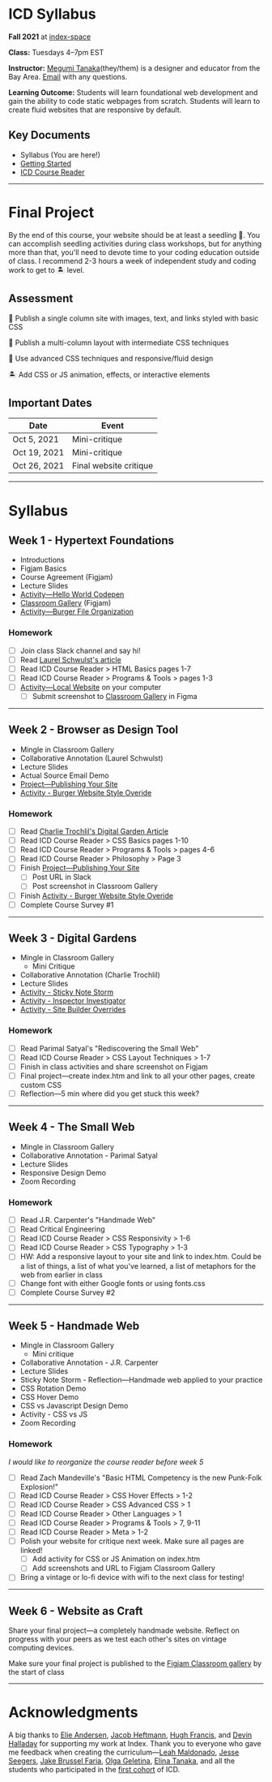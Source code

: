 # ICD Syllabus
**Fall 2021** at [index-space](https://index-space.org/products/intro-to-coding-for-designers-1)

**Class:** Tuesdays 4–7pm EST

**Instructor:** <a href="[https://megumi.co](https://megumi.co/)">Megumi Tanaka</a>(they/them) is a designer and educator from the Bay Area. [Email](mailto:hello@megumi.co) with any questions.

**Learning Outcome:** Students will learn foundational web development and gain the ability to code static webpages from scratch. Students will learn to create fluid websites that are responsive by default.

## Key Documents
- Syllabus (You are here!)
- [Getting Started](https://github.com/coding-for-designers/getting-started)
- [ICD Course Reader](https://github.com/coding-for-designers/ICD-Course-Reader)

---

# Final Project
By the end of this course, your website should be at least a seedling 🌱. You can accomplish seedling activities during class workshops, but for anything more than that, you'll need to devote time to your coding education outside of class. I recommend 2-3 hours a week of independent study and coding work to get to 🏝 level.

## Assessment
🌱 Publish a single column site with images, text, and links styled with basic CSS

🌿 Publish a multi-column layout with intermediate CSS techniques

🌴 Use advanced CSS techniques and responsive/fluid design

🏝 Add CSS or JS animation, effects, or interactive elements

## Important Dates
| Date | Event |
| --- | --- |
| Oct 5, 2021 | Mini-critique |
| Oct 19, 2021 | Mini-critique |
| Oct 26, 2021 | Final website critique |

---

# Syllabus
## Week 1 - Hypertext Foundations
- Introductions
- Figjam Basics
- Course Agreement (Figjam)
- Lecture Slides
- [Activity—Hello World Codepen](Activity—Hello%20World%20Codepen.md)
- [Classroom Gallery](https://www.figma.com/file/kCxIi2trqMGKWuprqDPDUQ/0_Classroom_Gallery?node-id=0%3A1) (Figjam)
- [Activity—Burger File Organization](Activity—Burger%20File%20Organization.md)

### Homework
- [ ] Join class Slack channel and say hi!
- [ ] Read [Laurel Schwulst's article](https://thecreativeindependent.com/essays/laurel-schwulst-my-website-is-a-shifting-house-next-to-a-river-of-knowledge-what-could-yours-be/)
- [ ] Read ICD Course Reader > HTML Basics pages 1-7
- [ ] Read ICD Course Reader > Programs & Tools > pages 1-3
- [ ] [Activity—Local Website](Activity—Local%20Website.md) on your computer
	- [ ] Submit screenshot to [Classroom Gallery](https://www.figma.com/file/kCxIi2trqMGKWuprqDPDUQ/0_Classroom_Gallery?node-id=0%3A1) in Figma

---

## Week 2 - Browser as Design Tool
- Mingle in Classroom Gallery
- Collaborative Annotation (Laurel Schwulst)
- Lecture Slides
- Actual Source Email Demo
- [Project—Publishing Your Site](Project—Publishing%20Your%20Site.md)
- [Activity - Burger Website Style Overide](Activity%20-%20Burger%20Website%20Style%20Overide)

### Homework
- [ ] Read [Charlie Trochlil's Digital Garden Article](https://garden.charlietrochlil.com/digital-garden)
- [ ] Read ICD Course Reader > CSS Basics pages 1-10
- [ ] Read ICD Course Reader > Programs & Tools > pages 4-6
- [ ] Read ICD Course Reader > Philosophy > Page 3
- [ ] Finish [Project—Publishing Your Site](Project—Publishing%20Your%20Site.md)
	- [ ] Post URL in Slack
	- [ ] Post screenshot in Classroom Gallery
- [ ] Finish [Activity - Burger Website Style Overide](Activity%20-%20Burger%20Website%20Style%20Overide)
- [ ] Complete Course Survey #1

---

## Week 3 - Digital Gardens
- Mingle in Classroom Gallery
	- Mini Critique
- Collaborative Annotation (Charlie Trochlil)
- Lecture Slides
- [Activity - Sticky Note Storm](Activity%20-%20Sticky%20Note%20Storm)
- [Activity - Inspector Investigator](Activity%20-%20Inspector%20Investigator)
- [Activity - Site Builder Overrides](Activity%20-%20Site%20Builder%20Overrides)

### Homework
- [ ] Read Parimal Satyal's "Rediscovering the Small Web"
- [ ] Read ICD Course Reader > CSS Layout Techniques > 1-7
- [ ] Finish in class activities and share screenshot on Figjam
- [ ] Final project—create index.htm and link to all your other pages, create custom CSS
- [ ] Reflection—5 min where did you get stuck this week?

---

## Week 4 - The Small Web
- Mingle in Classroom Gallery
- Collaborative Annotation - Parimal Satyal
- Lecture Slides
- Responsive Design Demo
- Zoom Recording

### Homework
- [ ] Read J.R. Carpenter's "Handmade Web"
- [ ] Read Critical Engineering
- [ ] Read ICD Course Reader > CSS Responsivity > 1-6
- [ ] Read ICD Course Reader > CSS Typography > 1-3
- [ ] HW: Add a responsive layout to your site and link to index.htm. Could be a list of things, a list of what you've learned, a list of metaphors for the web from earlier in class
- [ ] Change font with either Google fonts or using fonts.css
- [ ] Complete Course Survey #2

---

## Week 5 - Handmade Web
- Mingle in Classroom Gallery
	- Mini critique
- Collaborative Annotation - J.R. Carpenter
- Lecture Slides
- Sticky Note Storm - Reflection—Handmade web applied to your practice
- CSS Rotation Demo
- CSS Hover Demo
- CSS vs Javascript Design Demo
- Activity - CSS vs JS
- Zoom Recording

### Homework
*I would like to reorganize the course reader before week 5*
- [ ] Read Zach Mandeville's "Basic HTML Competency is the new Punk-Folk Explosion!"
- [ ] Read ICD Course Reader > CSS Hover Effects > 1-2
- [ ] Read ICD Course Reader > CSS Advanced CSS > 1
- [ ] Read ICD Course Reader > Other Languages > 1
- [ ] Read ICD Course Reader > Programs & Tools > 7, 9-11
- [ ] Read ICD Course Reader > Meta > 1-2
- [ ] Polish your website for critique next week. Make sure all pages are linked!
	- [ ] Add activity for CSS or JS Animation on index.htm
	- [ ] Add screenshots and URL to Figjam Classroom Gallery
- [ ] Bring a vintage or lo-fi device with wifi to the next class for testing!

---

## Week 6 - Website as Craft
Share your final project—a completely handmade website. Reflect on progress with your peers as we test each other's sites on vintage computing devices.

Make sure your final project is published to the [Figjam Classroom gallery](https://www.figma.com/community/file/850808867475521074/Classroom-Gallery) by the start of class

---

# Acknowledgments
A big thanks to [Elie Andersen](https://elie.live/), [Jacob Heftmann](https://www.jacobheftmann.com/), [Hugh Francis](https://twitter.com/_HHFF), and [Devin Halladay](https://devinhalladay.com/) for supporting my work at Index. Thank you to everyone who gave me feedback when creating the curriculum—[Leah Maldonado](https://leahmaldonado.com/), [Jesse Seegers](https://jesseseegers.com/), [Jake Brussel Faria](https://jakebf.com/), [Olga Geletina](https://index-space.org/products/intermediate-coding-for-designers), [Elina Tanaka](https://www.tanakajpeg.com/), and all the students who participated in the [first cohort](https://megu.space/coding-case-study.html) of ICD.